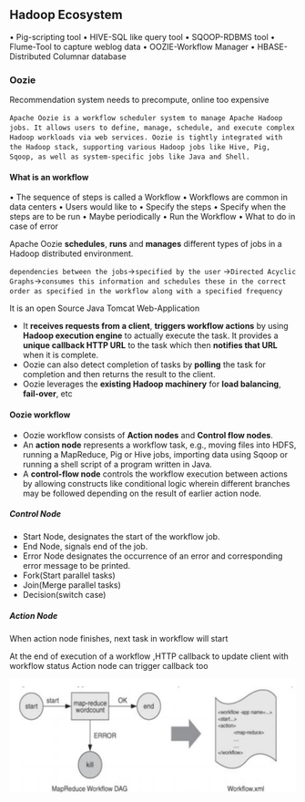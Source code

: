 ## Hadoop Ecosystem
• Pig-scripting tool
• HIVE-SQL like query tool
• SQOOP-RDBMS tool
• Flume-Tool to capture weblog data
• OOZIE-Workflow Manager
• HBASE-Distributed Columnar database


### Oozie

Recommendation system needs to precompute, online too expensive

`Apache Oozie is a workflow scheduler system to manage Apache Hadoop jobs. It allows users to define, manage, schedule, and execute complex Hadoop workloads via web services. Oozie is tightly integrated with the Hadoop stack, supporting various Hadoop jobs like Hive, Pig, Sqoop, as well as system-specific jobs like Java and Shell.`

#### What is an workflow
• The sequence of steps is called a Workflow
• Workflows are common in data centers
• Users would like to
	• Specify the steps
	• Specify when the steps are to be run
	• Maybe periodically
• Run the Workflow
• What to do in case of error

Apache Oozie **schedules**, **runs** and **manages** different types of jobs in a Hadoop distributed environment.

`dependencies between the jobs`->`specified by the user` ->`Directed Acyclic Graphs`->`consumes this information and schedules these in the correct order as specified in the workflow along with a specified frequency`

It is an open Source Java Tomcat Web-Application
- It **receives requests from a client**, **triggers workflow actions** by using **Hadoop execution engine** to actually execute the task. It provides a **unique callback HTTP URL** to the task which then **notifies that URL** when it is complete.
- Oozie can also detect completion of tasks by **polling** the task for completion and then returns the result to the client.
- Oozie leverages the **existing Hadoop machinery** for **load balancing**, **fail-over**, etc


#### Oozie workflow

- Oozie workflow consists of **Action nodes** and **Control flow nodes**.
- An **action node** represents a workflow task, e.g., moving files into HDFS, running a MapReduce, Pig or Hive jobs, importing data using Sqoop or running a shell script of a program written in Java.
- A **control-flow node** controls the workflow execution between actions by allowing constructs like conditional logic wherein different branches may be followed depending on the result of earlier action node.

##### Control Node
- Start Node, designates the start of the workflow job.
- End Node, signals end of the job.
- Error Node designates the occurrence of an error and corresponding error message to be printed.
- Fork(Start parallel tasks)
- Join(Merge parallel tasks)
- Decision(switch case)

##### Action Node
When action node finishes, next task in workflow will start


At the end of execution of a workflow ,HTTP callback to update client with workflow status
Action node can trigger callback too

![](../../Attachments/hadoop_ecosystem-20230928.png)


